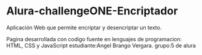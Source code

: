 # Alura-challengeONE-Encriptador
Aplicación Web que permite encriptar  y desencriptar un texto.

Pagina desarrollada con codigo fuente  en lenguajes de programacion: HTML, CSS y JavaScript
estudiante:Angel Brango Vergara. grupo:5 de alura